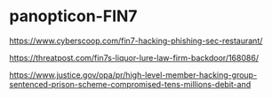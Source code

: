 # panopticon-FIN7

https://www.cyberscoop.com/fin7-hacking-phishing-sec-restaurant/

https://threatpost.com/fin7s-liquor-lure-law-firm-backdoor/168086/

https://www.justice.gov/opa/pr/high-level-member-hacking-group-sentenced-prison-scheme-compromised-tens-millions-debit-and
